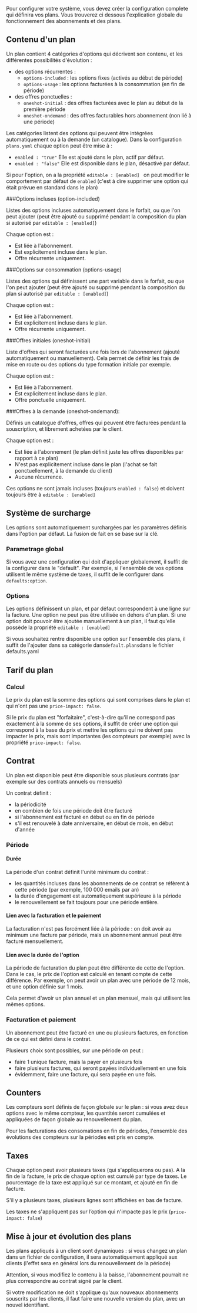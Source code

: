 

Pour configurer votre système, vous devez créer la configuration complete qui définira vos plans. Vous trouverez ci dessous l'explication globale du fonctionnement des abonnements et des plans.

## Contenu d'un plan

Un plan contient 4 catégories d'options qui décrivent son contenu, et les différentes possibilités d'évolution :

- des options récurrentes :
  - `options-included` : les options fixes (activés au début de période)
  - `options-usage` : les options facturées à la consommation (en fin de période)
- des offres ponctuelles :
  - `oneshot-initial` : des offres facturées avec le plan au début de la première période
  - `oneshot-ondemand` : des offres facturables hors abonnement (non lié à une période)

Les catégories listent des options qui peuvent être intégrées automatiquement ou à la demande (un catalogue). Dans la configuration `plans.yaml` chaque option peut être mise à :

-  `enabled : "true"` Elle est ajouté dans le plan, actif par défaut.
-  `enabled : "false"` Elle est disponible dans le plan, désactivé par défaut.

Si pour l'option, on a la propriété `editable : [enabled] ` on peut modifier le comportement par défaut de `enabled` (c'est à dire supprimer une option qui était prévue en standard dans le plan)

###Options incluses (option-included)

Listes des options incluses automatiquement dans le forfait, ou que l'on peut ajouter (peut être ajouté ou supprimé pendant la composition du plan si autorisé par `editable : [enabled]`)

Chaque option est :

- Est liée à l'abonnement.
- Est explicitement incluse dans le plan.
- Offre récurrente uniquement.


###Options sur consommation (options-usage)

Listes des options qui définissent une part variable dans le forfait, ou que l'on peut ajouter (peut être ajouté ou supprimé pendant la composition du plan si autorisé par `editable : [enabled]`)

Chaque option est :

- Est liée à l'abonnement.
- Est explicitement incluse dans le plan.
- Offre récurrente uniquement.


###Offres initiales (oneshot-initial)

Liste d'offres qui seront facturées une fois lors de l'abonnement (ajouté automatiquement ou manuellement). Cela permet de définir les frais de mise en route ou des options du type formation initiale par exemple.

Chaque option est :

- Est liée à l'abonnement.
- Est explicitement incluse dans le plan.
- Offre ponctuelle uniquement.


###Offres à la demande (oneshot-ondemand):

Définis un catalogue d'offres, offres qui peuvent être facturées pendant la souscription, et librement achetées par le client.

Chaque option est :

- Est liée à l'abonnement (le plan définit juste les offres disponibles par rapport à ce plan)
- N'est pas explicitement incluse dans le plan (l'achat se fait ponctuellement, à la demande du client)
- Aucune récurrence.

Ces options ne sont jamais incluses (toujours `enabled : false`) et doivent toujours être à  `editable : [enabled] ` 



## Système de surcharge

Les options sont automatiquement surchargées par les paramètres définis dans l'option par défaut. La fusion de fait en se base sur la clé.

### Parametrage global

Si vous avez une configuration qui doit d'appliquer globalement, il suffit de la configurer dans le "default". Par exemple, si l'ensemble de vos options utilisent le même système de taxes, il suffit de le configurer dans `defaults:option`.

### Options

Les options définissent un plan, et par défaut correspondent à une ligne sur la facture. Une option ne peut pas être utilisée en dehors d'un plan. Si une option doit pouvoir être ajoutée manuellement à un plan, il faut qu'elle possède la propriété `editable : [enabled]`

Si vous souhaitez rentre disponible une option sur l'ensemble des plans, il suffit de l'ajouter dans sa catégorie dans`default.plans`dans le fichier defaults.yaml



## Tarif du plan

### Calcul

Le prix du plan est la somme des options qui sont comprises dans le plan et qui n'ont pas une `price-impact: false`.

Si le prix du plan est "forfaitaire", c'est-à-dire qu'il ne correspond pas exactement à la somme de ses options, il suffit de créer une option qui correspond à la base du prix et mettre les options qui ne doivent pas impacter le prix, mais sont importantes (les compteurs par exemple) avec la propriété `price-impact: false`.

## Contrat

Un plan est disponible peut être disponible sous plusieurs contrats (par exemple sur des contrats annuels ou mensuels)

Un contrat définit :
- la périodicité
- en combien de fois une période doit être facturé
- si l'abonnement est facturé en début ou en fin de période
- s'il est renouvelé à date anniversaire, en début de mois, en début d'année

### Période

#### Durée

La période d'un contrat définit l'unité minimum du contrat :
- les quantités incluses dans les abonnements de ce contrat se réfèrent à cette période (par exemple, 100 000 emails par an)
- la durée d'engagement est automatiquement supérieure à la période
- le renouvellement se fait toujours pour une période entière.

#### Lien avec la facturation et le paiement

La facturation n'est pas forcément liée à la période : on doit avoir au minimum une facture par période, mais un abonnement annuel peut être facturé mensuellement.

#### Lien avec la durée de l'option

La période de facturation du plan peut être différente de cette de l'option. Dans le cas, le prix de l'option est calculé en tenant compte de cette différence. Par exemple, on peut avoir un plan avec une période de 12 mois, et une option définie sur 1 mois.

Cela permet d'avoir un plan annuel et un plan mensuel, mais qui utilisent les mêmes options.

### Facturation et paiement

Un abonnement peut être facturé en une ou plusieurs factures, en fonction de ce qui est défini dans le contrat.

Plusieurs choix sont possibles, sur une période on peut :
- faire 1 unique facture, mais la payer en plusieurs fois
- faire plusieurs factures, qui seront payées individuellement en une fois
- évidemment, faire une facture, qui sera payée en une fois.

## Counters

Les compteurs sont définis de façon globale sur le plan : si vous avez deux options avec le même compteur, les quantités seront cumulées et appliquées de façon globale au renouvellement du plan.

Pour les facturations des consomations en fin de périodes, l'ensemble des évolutions des compteurs sur la périodes est pris en compte.

## Taxes

Chaque option peut avoir plusieurs taxes (qui s'appliquerons ou pas). A la fin de la facture, le prix de chaque option est cumulé par type de taxes. Le pourcentage de la taxe est appliqué sur ce montant, et ajouté en fin de facture.

S'il y a plusieurs taxes, plusieurs lignes sont affichées en bas de facture.

Les taxes ne s'appliquent pas sur l’option qui n'impacte pas le prix (`price-impact: false`)

## Mise à jour et évolution des plans

Les plans appliqués à un client sont dynamiques : si vous changez un plan dans un fichier de configuration, il sera automatiquement appliqué aux clients (l'effet sera en général lors du renouvellement de la période)

Attention, si vous modifiez le contenu à la baisse, l'abonnement pourrait ne plus correspondre au contrat signé par le client.

Si votre modification ne doit s'applique qu'aux nouveaux abonnements souscrits par les clients, il faut faire une nouvelle version du plan, avec un nouvel identifiant. 

